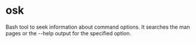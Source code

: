 # osk
Bash tool to seek information about command options. It searches the man pages or the --help output for the specified option.
